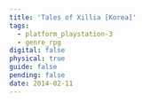 ```yaml
---
title: 'Tales of Xillia [Korea]'
tags:
  - platform_playstation-3
  - genre_rpg
digital: false
physical: true
guide: false
pending: false
date: 2014-02-11
---
```

